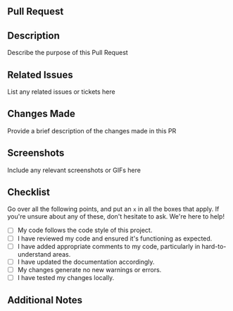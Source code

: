 ## Pull Request 

## Description
 Describe the purpose of this Pull Request

## Related Issues
 List any related issues or tickets here 

## Changes Made
Provide a brief description of the changes made in this PR

## Screenshots
Include any relevant screenshots or GIFs here

## Checklist
 Go over all the following points, and put an `x` in all the boxes that apply.
 If you're unsure about any of these, don't hesitate to ask. We're here to help!
- [ ] My code follows the code style of this project.
- [ ] I have reviewed my code and ensured it's functioning as expected.
- [ ] I have added appropriate comments to my code, particularly in hard-to-understand areas.
- [ ] I have updated the documentation accordingly.
- [ ] My changes generate no new warnings or errors.
- [ ] I have tested my changes locally.

## Additional Notes
<!--- Any additional information or notes you want to add -->
